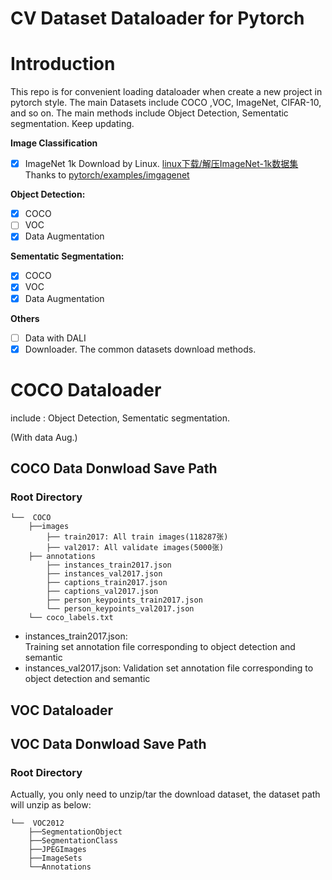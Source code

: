# CV Dataset Dataloader for Pytorch

# Introduction
This repo is for convenient loading dataloader when create a new project in pytorch style. 
The main Datasets include COCO ,VOC, ImageNet, CIFAR-10, and so on. 
The main methods include Object Detection, Sementatic segmentation.
Keep updating.     

**Image Classification**
- [x] ImageNet 1k
    Download by Linux. [linux下载/解压ImageNet-1k数据集](https://blog.csdn.net/qq_45588019/article/details/125642466)
    Thanks to [pytorch/examples/imgagenet](https://github.com/pytorch/examples/tree/main/imagenet)
    
**Object Detection:**

- [x] COCO 
- [ ] VOC
- [x] Data Augmentation

**Sementatic Segmentation:**
- [x] COCO
- [x] VOC               
- [x] Data Augmentation

**Others**
- [ ] Data with DALI
- [x] Downloader. The common datasets download methods. 
 
# COCO Dataloader
include : Object Detection, Sementatic segmentation. 

(With data Aug.)
## COCO Data Donwload Save Path
### Root Directory 
    └──  COCO 
        ├──images
            ├── train2017: All train images(118287张)
            ├── val2017: All validate images(5000张)
        ├── annotations
            ├── instances_train2017.json
            ├── instances_val2017.json
            ├── captions_train2017.json
            ├── captions_val2017.json
            ├── person_keypoints_train2017.json
            └── person_keypoints_val2017.json
        └── coco_labels.txt
- instances_train2017.json:    
    Training set annotation file corresponding to object detection and semantic 
- instances_val2017.json: 
    Validation set annotation file corresponding to object detection and semantic 


## VOC Dataloader

## VOC Data Donwload Save Path

### Root Directory 
Actually, you only need to unzip/tar the download dataset, the dataset path will unzip as below:

    └──  VOC2012
        ├──SegmentationObject
        ├──SegmentationClass   
        ├──JPEGImages
        ├──ImageSets
        └──Annotations